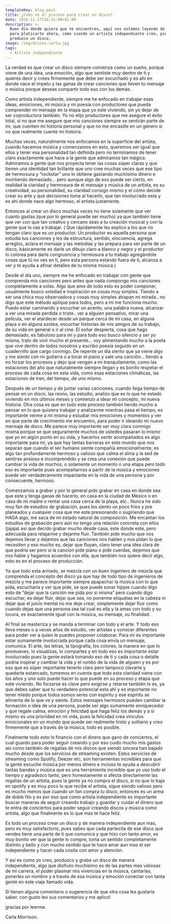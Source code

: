 ```yaml
---
templateKey: blog-post
title: ¿Cómo es el proceso para crear un disco?
date: 2016-11-17T16:31:00+01:00
description: >-
  Buen día donde quiera que te encuentres, aquí nos estamos leyendo de nuevo
  para platicarte ahora, como siendo un artista independiente creo, pienso y
  produzco un disco.
image: /img/discos-carla.jpg
tags:
  - Artista independiente
---
```

La verdad es que crear un disco siempre comienza como un sueño, porque viene de una idea, una emoción, algo que sentiste muy dentro de ti y quieres decir y crees firmemente que debe ser escuchado y es ahí en donde nace el ímpetu y las ganas de crear canciones que lleven tu mensaje o música porque deseas compartir todo eso con los demás.



Como artista independiente, siempre me he enfocado en trabajar esas ideas, emociones, mi música y mi poesía con productores que pueda comprender mi mensaje en la etapa que yo este viviendo, sin yo dejar de ser coproductora también. Yo no elijo productores que me asegure el éxito total, si no que me asegure que mis canciones siempre se sentirán parte de mi, que cuenten mi historia personal y que no me encasille en un genero si no que realmente cuente mi historia.



Muchas veces, naturalmente nos enfocamos en la superficie del artista, cuando hacemos música y comenzamos en esto, queremos ser igual que ellos y tener esa personalidad tan definida pero no terminamos de tener claro exactamente que hace a la gente que admiramos tan mágica. Admiramos a gente que nos proyecta tener las cosas súper claras y que tienen una identidad tan brillante que uno cree muchas veces que ese tipo de hermosura y “rockstar” uno lo obtiene gastando muchísimo dinero e invirtiendo demasiado… pero aunque algo de eso puede ser cierto, en realidad la claridad y hermosura de el mensaje y música de un artista, es su creatividad, su personalidad, su claridad consigo mismo y el cómo decide crear su arte y qué decisiones toma al hacerlo, que tan involucrado esta y es ahí donde nace algo hermoso, el artista justamente.



Entonces al crear un disco muchas veces no tiene solamente que ver cuanto gastas (que por lo general puede ser mucho) ya que también tiene que ver con que tan creativo y cercano seas a tu creación musical y con la gente que lo vas a trabajar. ( Que rápidamente les explico a los que no tengan claro que es un productor: Un productor es aquella persona que estudia tus canciones y les da estructura, sentido, elocuencia, agrega arreglos, aclara el mensaje y las melodías y las prepara para ser parte de un disco, básicamente es darle un dibujo claro a blanco y negro y el productor lo colorea para darle congruencia y hermosura a tu trabajo agregándole cosas que tú no ves en ti, pero esta persona estando fuera de ti, alcanza a ver y te ayuda a afinar detalles de tu misma música.)



Desde el día uno, siempre me he enfocado en trabajar con gente que comprenda mis canciones pero antes que nada compongo mis canciones completamente a solas. Algo que amo de todo esto es poder componer, usualmente busco soledad e inspiración en cosas muy simples. Tiendo a ser una chica muy observadora y cosas muy simples atrapan mi mirada.. no digo que este método aplique para todos, pero a mí me funciona mucho. Puedo estar caminando y escuchar un acento, una palabra nueva, alcanzar a ver una mirada perdida o triste.. ver a alguien pensativo, mirar una película, ver el atardecer desde un parque cerca de mi casa, en alguna playa o en alguna azotea, escuchar historias de mis amigos de su trabajo, de su vida en general o ir al cine. El soñar despierta, cosa que hago demasiado, es fabuloso para mi y para todo eso busco silencio y ser yo misma, trato de vivir mucho el presente… voy alimentando mucho a la poeta que vive dentro de todos nosotros y escribo poesía seguido en un cuadernillo que cargo conmigo. De repente un día siento que ya viene algo y me siento con mi guitarra o a tocar el piano y sale una canción… tiendo a no forzar los procesos y dejo que vengan a mi tranquilamente, como las estaciones del año que naturalmente siempre llegan y es bonito respetar el proceso de cada cosa en esta vida, como esas estaciones climáticas, las estaciones de tren, del tiempo, de uno mismo.



Después de un tiempo y de juntar varias canciones, cuando llega tiempo de pensar en un disco, las reúno, las estudio, analizo que es lo que he estado viviendo en mis últimos meses y comienzo a idear mi concepto, mi nueva historia. Otra cosa es que en todo este proceso también tiendo mucho a pensar en lo que quisiera trabajar y analizarme mientras pasa el tiempo, es importante verme a mi misma y estudiar mis emociones y momentos y ver en que parte de crecimiento me encuentro, para poder ir ideando mi nuevo mensaje de disco. Me parece muy importante ser muy clara conmigo misma porque se que seguramente muchos de ustedes pasaran lo mismo que yo en algún punto en su vida, y hacerlos sentir acompañados es algo importante para mi, ya que hay tantas barreras en este mundo que nos separan que cuando el ser humano siente compañía emocionalmente, es algo tan profundamente hermoso y valioso que calma el alma y la sed de sentirse ansioso e incomprendido y se crea una conexión que puede cambiar la vida de muchos, o solamente un momento o una etapa pero todo eso es importante pues acompañarnos a partir de la música y emociones puede ser verdaderamente impactante en la vida de una persona y por consecuente, hermoso.



Comenzamos a grabar y por lo general pido grabar en casa en donde sea que este y tenga ganas de hacerlo, en casa en la ciudad de México o en casa de mi madre o rentar una casa cerca de la playa, etc.. Nunca he sido muy fan de estudios de grabación, pues los siento un poco fríos y pre planeados y cualquier cosa que me este presionando o sugiriendo que HAGA algo, me saca de mi estado natural de composición. Me encantan los estudios de grabación pero aún no tengo una relación concreta con ellos (jajaja) así que decido grabar mucho desde casa, este donde este, pero adecuada para relajarme y dejarme fluir. También pido mucho que nos dejemos llevar y dejemos que las canciones nos hablen y nos pidan lo que necesiten y eso mucho es, dejar que fluyan, claro tener una idea clara de que podría ser pero si la canción pide piano o pide cuerdas, dejemos que nos hable y hagamos acuerdos con ella, que también nos quiere decir algo, esto es en el proceso de producción.



Ya que todo esta armado, se mezcla con un buen ingeniero de mezcla que comprenda el concepto del disco ya que hay de todo tipo de ingenieros de mezcla y me parece importante siempre apapachar la música con lo que pida, escucharla y ver que pide, se que puede sonar hippie cuando digo esto de “dejar que la canción me pida por si misma” pero cuando digo escuchar, es dejar fluir, dejar que sea, no ponerme etiquetas en la cabeza ni dejar que el juicio mental no me deje crear, simplemente dejar fluir como cuando dejas que una persona sea tal cual es ella y la amas con todo y su locura, es exactamente igual con la música, su mensaje, su finalidad.



Al final se masteriza y se manda a terminar con todo y el arte. Y todo eso lleva meses o a veces años de estudio, ver artistas y conocer diferentes para poder ver a quien le puedes proponer colaborar. Para mi es importante estar sumamente involucrada porque cada cosa envía un mensaje, comunica. El arte, las letras, la tipografía, los colores, la manera en que lo promueves, lo visualizas, lo compartes y en todo eso es importante estar involucrado pues la gente estará tomando eso de ti y cada cosa o detalle podría inspirar y cambiar la vida y el rumbo de la vida de alguien y es por eso que es súper importante tenerlo claro pero tampoco clavarte y quedarte estancado, tomemos en cuenta que todo esta claridad viene con los años y uno solo puede hacer lo que puede en su proceso y etapa que este viviendo. No forzarse es clave pero exigirse y retarse también lo es, ya que debes saber que tu verdadero potencial esta ahí y es importante no tener miedo porque todos somos seres con espíritu y ese espíritu se alimenta de lo que ve y siente. Estos mensajes hermosos pueden cambiar la formación o idea de una persona, puede ser algo sumamente enriquecedor y que regale calma, emoción y felicidad que haga feliz los demás y a si mismo es una prioridad en mi vida, pues la felicidad crea vínculos emocionales en un mundo que puede ser realmente triste y solitario y creo firmemente que a través de la música, todo es posible.



Finalmente todo esto lo financio con el dinero que gano de conciertos, el cual guardo para poder seguir creando y por eso cuido mucho mis gastos así como también de regalías de mis discos que siendo sincera han bajado mucho desde que los servicios de streaming existen. Estos servicios de streaming como Spotify, Deezer etc, son herramientas increíbles para que la gente escuche música por menos dinero e incluso te ayuda a descubrir tantas bandas y música que es una herramienta increíble que yo uso todo el tiempo y agradezco tanto, pero honestamente si afecta directamente las regalías de un artista, pues la gente ya no compra el disco, si no que lo baja en spotify y es muy poco lo que recibe el artista, sigue siendo valioso pero es mucho menos que cuando un fan compra tu disco, entonces es un arma de doble filo y es por eso que como artista independiente es importante buscar maneras de seguir creando trabajo y guardar y cuidar el dinero que te entra de conciertos para poder seguir creando discos y música como artista, algo que finalmente es lo que mas te hace feliz.



Es todo un proceso crear un disco y de manera independiente aun mas, pero es muy satisfactorio, pues sabes que cada partecita de ese disco que vendes tiene una parte de ti que comunica y que hizo con tanto amor, es muy bonito ver que la gente lo compre, toma un sentido completamente distinto y bello y con mucho sentido que te hace amar aun mas el ser independiente y hacer cada cosita con amor y atención.



Y así es como yo creo, produzco y grabo un disco de manera independiente, algo que disfruto muchísimo es de las partes mas valiosas de mi carrera, el poder plasmar mis vivencias en la música, cantarlas, ponerles un nombre y a través de esa música y emoción conectar con tanta gente en este viaje llamado vida.



Si tienen alguna comentario o sugerencia de que otra cosa les gustaría saber, con gusto leo sus comentarios y me aplico!



gracias por leerme.



Carla Morrison.
